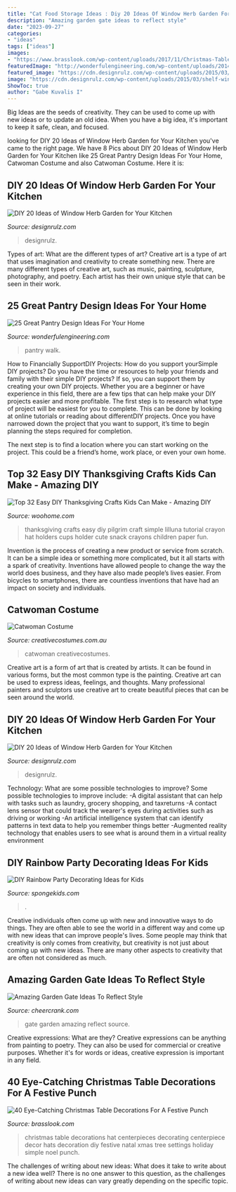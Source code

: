```yaml
---
title: "Cat Food Storage Ideas : Diy 20 Ideas Of Window Herb Garden For Your Kitchen"
description: "Amazing garden gate ideas to reflect style"
date: "2023-09-27"
categories:
- "ideas"
tags: ["ideas"]
images:
- "https://www.brasslook.com/wp-content/uploads/2017/11/Christmas-Table-Decorations-Settings.jpg"
featuredImage: "http://wonderfulengineering.com/wp-content/uploads/2014/09/25-walk-in-pantry-ideas-25.jpg"
featured_image: "https://cdn.designrulz.com/wp-content/uploads/2015/03/shelf-window_designrulz-2.jpg"
image: "https://cdn.designrulz.com/wp-content/uploads/2015/03/shelf-window_designrulz-5.jpg"
ShowToc: true
author: "Gabe Kuvalis I"
---
```



Big Ideas are the seeds of creativity. They can be used to come up with new ideas or to update an old idea. When you have a big idea, it's important to keep it safe, clean, and focused.

	

		
looking for DIY 20 Ideas of Window Herb Garden for Your Kitchen you've came to the right page. We have 8 Pics about DIY 20 Ideas of Window Herb Garden for Your Kitchen like 25 Great Pantry Design Ideas For Your Home, Catwoman Costume and also Catwoman Costume. Here it is:
		
    
## DIY 20 Ideas Of Window Herb Garden For Your Kitchen

<img loading=lazy src="https://cdn.designrulz.com/wp-content/uploads/2015/03/shelf-window_designrulz-2.jpg" onerror="this.onerror=null;this.src='https://tse3.mm.bing.net/th?id=OIP.uzyXHeEtdR4o-V8RtBZr0AHaLH&amp;pid=15.1';" alt="DIY 20 Ideas of Window Herb Garden for Your Kitchen">

_Source: designrulz.com_

>designrulz. 

	

Types of art: What are the different types of art?
Creative art is a type of art that uses imagination and creativity to create something new. There are many different types of creative art, such as music, painting, sculpture, photography, and poetry. Each artist has their own unique style that can be seen in their work.

    
## 25 Great Pantry Design Ideas For Your Home

<img loading=lazy src="http://wonderfulengineering.com/wp-content/uploads/2014/09/25-walk-in-pantry-ideas-25.jpg" onerror="this.onerror=null;this.src='https://tse1.mm.bing.net/th?id=OIP.58oDD_so-hETKpnpgQ5vWQHaLJ&amp;pid=15.1';" alt="25 Great Pantry Design Ideas For Your Home">

_Source: wonderfulengineering.com_

>pantry walk. 

	

How to Financially SupportDIY Projects: How do you support yourSimple DIY projects?
Do you have the time or resources to help your friends and family with their simple DIY projects? If so, you can support them by creating your own DIY projects. Whether you are a beginner or have experience in this field, there are a few tips that can help make your DIY projects easier and more profitable.
The first step is to research what type of project will be easiest for you to complete. This can be done by looking at online tutorials or reading about differentDIY projects. Once you have narrowed down the project that you want to support, it’s time to begin planning the steps required for completion.

The next step is to find a location where you can start working on the project. This could be a friend’s home, work place, or even your own home.

    
## Top 32 Easy DIY Thanksgiving Crafts Kids Can Make - Amazing DIY

<img loading=lazy src="http://www.woohome.com/wp-content/uploads/2013/11/Thanksgiving-Crafts-Kids-Can-Make-30.jpg" onerror="this.onerror=null;this.src='https://tse4.mm.bing.net/th?id=OIP.t9x3RZ3_erqWnspkuMGH9gHaLH&amp;pid=15.1';" alt="Top 32 Easy DIY Thanksgiving Crafts Kids Can Make - Amazing DIY">

_Source: woohome.com_

>thanksgiving crafts easy diy pilgrim craft simple lilluna tutorial crayon hat holders cups holder cute snack crayons children paper fun. 

	

Invention is the process of creating a new product or service from scratch. It can be a simple idea or something more complicated, but it all starts with a spark of creativity. Inventions have allowed people to change the way the world does business, and they have also made people’s lives easier. From bicycles to smartphones, there are countless inventions that have had an impact on society and individuals.

    
## Catwoman Costume

<img loading=lazy src="https://www.creativecostumes.com.au/wp-content/uploads/2017/03/catwoman-420x560.jpg" onerror="this.onerror=null;this.src='https://tse3.mm.bing.net/th?id=OIP.dK0I1ZqZWXmzgxsK1ItqqQAAAA&amp;pid=15.1';" alt="Catwoman Costume">

_Source: creativecostumes.com.au_

>catwoman creativecostumes. 

	

Creative art is a form of art that is created by artists. It can be found in various forms, but the most common type is the painting. Creative art can be used to express ideas, feelings, and thoughts. Many professional painters and sculptors use creative art to create beautiful pieces that can be seen around the world.

    
## DIY 20 Ideas Of Window Herb Garden For Your Kitchen

<img loading=lazy src="https://cdn.designrulz.com/wp-content/uploads/2015/03/shelf-window_designrulz-5.jpg" onerror="this.onerror=null;this.src='https://tse3.mm.bing.net/th?id=OIP.CbkWNb_hiQbJron1_ULCJgHaLH&amp;pid=15.1';" alt="DIY 20 Ideas of Window Herb Garden for Your Kitchen">

_Source: designrulz.com_

>designrulz. 

	

Technology: What are some possible technologies to improve?
Some possible technologies to improve include: 
-A digital assistant that can help with tasks such as laundry, grocery shopping, and taxreturns 
-A contact lens sensor that could track the wearer's eyes during activities such as driving or working 
-An artificial intelligence system that can identify patterns in text data to help you remember things better 
-Augmented reality technology that enables users to see what is around them in a virtual reality environment

    
## DIY Rainbow Party Decorating Ideas For Kids

<img loading=lazy src="https://spongekids.com/wp-content/uploads/2014/11/diy-rainbow-party-decorating-ideas/5-rainbow-table-decor.jpg" onerror="this.onerror=null;this.src='https://tse4.mm.bing.net/th?id=OIP.nMuxdESfSZj1uaUReL2v-AHaLI&amp;pid=15.1';" alt="DIY Rainbow Party Decorating Ideas for Kids">

_Source: spongekids.com_

>. 

	

Creative individuals often come up with new and innovative ways to do things. They are often able to see the world in a different way and come up with new ideas that can improve people's lives. Some people may think that creativity is only comes from creativity, but creativity is not just about coming up with new ideas. There are many other aspects to creativity that are often not considered as much.

    
## Amazing Garden Gate Ideas To Reflect Style

<img loading=lazy src="https://www.cheercrank.com/wp-content/uploads/2016/01/15-garden-gate.jpg" onerror="this.onerror=null;this.src='https://tse2.mm.bing.net/th?id=OIP.RxtNYYR6HpMpiwSufTuLJwHaLH&amp;pid=15.1';" alt="Amazing Garden Gate Ideas To Reflect Style">

_Source: cheercrank.com_

>gate garden amazing reflect source. 

	

Creative expressions: What are they?
Creative expressions can be anything from painting to poetry. They can also be used for commercial or creative purposes. Whether it's for words or ideas, creative expression is important in any field.

    
## 40 Eye-Catching Christmas Table Decorations For A Festive Punch

<img loading=lazy src="https://www.brasslook.com/wp-content/uploads/2017/11/Christmas-Table-Decorations-Settings.jpg" onerror="this.onerror=null;this.src='https://tse3.mm.bing.net/th?id=OIP.uMltEYCjHlwUUnzz3CYMFQHaJn&amp;pid=15.1';" alt="40 Eye-Catching Christmas Table Decorations For A Festive Punch">

_Source: brasslook.com_

>christmas table decorations hat centerpieces decorating centerpiece decor hats decoration diy festive natal xmas tree settings holiday simple noel punch. 

	

The challenges of writing about new ideas: What does it take to write about a new idea well?
There is no one answer to this question, as the challenges of writing about new ideas can vary greatly depending on the specific topic.

